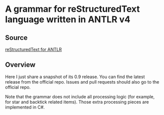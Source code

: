 # A grammar for reStructuredText language written in ANTLR v4

## Source

[reStructuredText for ANTLR](https://github.com/lextm/restructuredtext-antlr)

## Overview

Here I just share a snapshot of its 0.9 release. You can find the latest release from the official repo. Issues and pull requests should also go to the official repo.

Note that the grammar does not include all processing logic (for example, for star and backtick related items). Those extra processing pieces are implemented in C#.

